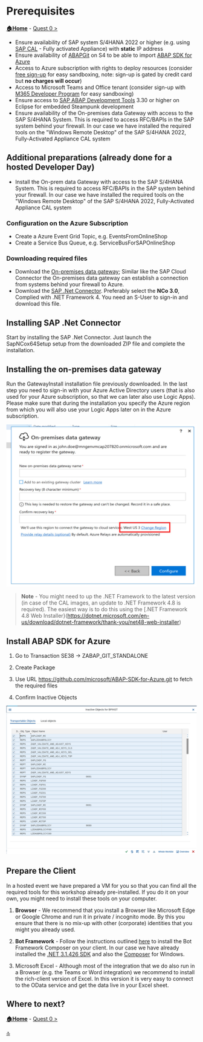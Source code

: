 # Prerequisites

**[🏠Home](README.md)** - [ Quest 0 >](student/quest0.md)

- Ensure availability of SAP system S/4HANA 2022 or higher (e.g. using [SAP CAL](https://cal.sap.com/) - Fully activated Appliance) with **static** IP address
- Ensure availability of [ABAPGit](https://abapgit.org/) on S4 to be able to import [ABAP SDK for Azure](https://github.com/microsoft/ABAP-SDK-for-Azure)
- Access to Azure subscription with rights to deploy resources (consider [free sign-up](https://azure.microsoft.com/free/) for easy sandboxing, note: sign-up is gated by credit card but **no charges will occur**)
- Access to Microsoft Teams and Office tenant (consider sign-up with [M365 Developer Program](https://developer.microsoft.com/microsoft-365/dev-program) for easy sandboxing)
- Ensure access to [SAP ABAP Development Tools](https://tools.eu1.hana.ondemand.com/#abap) 3.30 or higher on Eclipse for embedded Steampunk development
- Ensure availability of the On-premises data Gateway with access to the SAP S/4HANA System. This is required to access RFC/BAPIs in the SAP system behind your firewall. In our case we have installed the required tools on the "Windows Remote Desktop" of the SAP S/4HANA 2022, Fully-Activated Appliance CAL system

## Additional preparations (already done for a hosted Developer Day)

- Install the On-prem data Gateway with access to the SAP S/4HANA System. This is required to access RFC/BAPIs in the SAP system behind your firewall. In our case we have installed the required tools on the "Windows Remote Desktop" of the SAP S/4HANA 2022, Fully-Activated Appliance CAL system

### Configuration on the Azure Subscription
- Create a Azure Event Grid Topic, e.g. EventsFromOnlineShop
- Create a Service Bus Queue, e.g. ServiceBusForSAPOnlineShop

### Downloading required files

- Download the [On-premises data gateway](https://www.microsoft.com/en-us/download/details.aspx?id=53127); Similar like the SAP Cloud Connector the On-premises data gateway can establish a connection from systems behind your firewall to Azure.
- Download the [SAP .Net Connector](https://support.sap.com/en/product/connectors/msnet.html). Preferably select the **NCo 3.0**, Complied with .NET Framework 4. You need an S-User to sign-in and download this file.

## Installing  SAP .Net Connector

Start by installing the SAP .Net Connector. Just launch the SapNCox64Setup setup from the downloaded ZIP file and complete the installation. 

## Installing the on-premises data gateway

Run the GatewayInstall installation file previously downloaded. In the last step you need to sign-in with your Azure Active Directory users (that is also used for your Azure subscription, so that we can later also use Logic Apps). Please make sure that during the installation you specify the Azure region from which you will also use your Logic Apps later on in the Azure subscription.

<p align="center" width="100%">
<img alt="OPDG Select region" src="img/student/Quest0/OPDG-Region.jpg"  width="600">
</p>

> **Note** - You might need to up the .NET Framework to the latest version (in case of the CAL images, an update to .NET Framework 4.8 is required). The easiest way is to do this using the [.NET Framework 4.8 Web Installer}(https://dotnet.microsoft.com/en-us/download/dotnet-framework/thank-you/net48-web-installer)

## Install ABAP SDK for Azure

1) Go to Transaction SE38 -> ZABAP_GIT_STANDALONE

2) Create Package

3) Use URL https://github.com/microsoft/ABAP-SDK-for-Azure.git to fetch the required files

4) Confirm Inactive Objects

<p align="center" width="100%">
<img alt="Inactive Objects" src="img/student/Quest0/ABAPGit-InactiveObjects.jpg"  width="600">
</p>

## Prepare the Client

In a hosted event we have prepared a VM for you so that you can find all the required tools for this workshop already pre-installed. If you do it on your own, you might need to install these tools on your computer.

1) **Browser** - We recommend that you install a Browser like Microsoft Edge or Google Chrome and run it in private / incognito mode. By this you ensure that there is no mix-up with other (corporate) identities that you might you already used.

2) **Bot Framework** - Follow the instructions outlined [here](https://learn.microsoft.com/composer/install-composer) to install the Bot Framework Composer on your client. In our case we have already installed the [.NET 3.1.426 SDK](https://dotnet.microsoft.com/download/dotnet/thank-you/sdk-3.1.426-windows-x64-installer) and also the [Composer](https://github.com/microsoft/BotFramework-Composer/releases/download/v2.1.2/BotFramework-Composer-2.1.2-windows-setup.exe) for Windows.

3) Microsoft Excel - Although most of the integration that we do also run in a Browser (e.g. the Teams or Word integration) we recommend to install the rich-client version of Excel. In this version it is very easy to connect to the OData service and get the data live in your Excel sheet.

## Where to next?

**[🏠Home](../README.md)** - [ Quest 0 >](student/quest0.md)

[🔝](#)
